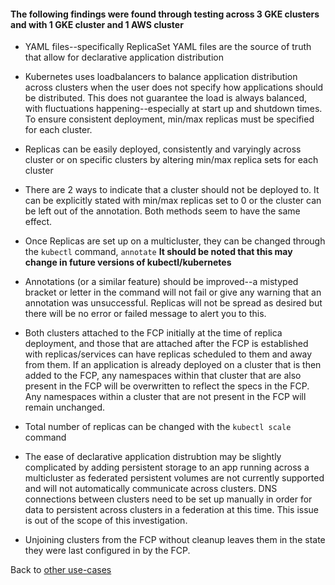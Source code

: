 
#### The following findings were found through testing across 3 GKE clusters and with 1 GKE cluster and 1 AWS cluster

- YAML files--specifically ReplicaSet YAML files are the source of truth that allow for declarative application distribution

- Kubernetes uses loadbalancers to balance application distribution across clusters when the user does not specify how applications should be distributed. This does not guarantee the load is always balanced, with fluctuations happening--especially at start up and shutdown times. To ensure consistent deployment, min/max replicas must be specified for each cluster.

- Replicas can be easily deployed, consistently and varyingly across cluster or on specific clusters by altering min/max replica sets for each cluster

- There are 2 ways to indicate that a cluster should not be deployed to. It can be explicitly stated with min/max replicas set to 0 or the cluster can be left out of the annotation. Both methods seem to have the same effect.

- Once Replicas are set up on a multicluster, they can be changed through the `kubectl` command, `annotate` **It should be noted that this may change in future versions of kubectl/kubernetes**

- Annotations (or a similar feature) should be improved--a mistyped bracket or letter in the command will not fail or give any warning that an annotation was unsuccessful. Replicas will not be spread as desired but there will be no error or failed message to alert you to this.

- Both clusters attached to the FCP initially at the time of replica deployment, and those that are attached after the FCP is established with replicas/services can have replicas scheduled to them and away from them.  If an application is already deployed on a cluster that is then added to the FCP, any namespaces within that cluster that are also present in the FCP will be overwritten to reflect the specs in the FCP. Any namespaces within a cluster that are not present in the FCP will remain unchanged.

- Total number of replicas can be changed with the `kubectl scale` command

- The ease of declarative application distrubtion may be slightly complicated by adding persistent storage to an app running across a multicluster as federated persistent volumes are not currently supported and will not automatically communicate across clusters. DNS connections between clusters need to be set up manually in order for data to persistent across clusters in a federation at this time. This issue is out of the scope of this investigation.

- Unjoining clusters from the FCP without cleanup leaves them in the state they were last configured in by the FCP.

Back to [other use-cases](../README.md#multi-cluster-use-cases-1)


